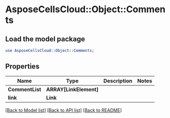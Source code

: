 # AsposeCellsCloud::Object::Comments 

## Load the model package
```perl
use AsposeCellsCloud::Object::Comments;
```

## Properties
Name | Type | Description | Notes
------------ | ------------- | ------------- | -------------
**CommentList** | **ARRAY[LinkElement]** |  |
**link** | **Link** |  |  

[[Back to Model list]](../README.md#documentation-for-models) [[Back to API list]](../README.md#documentation-for-api-endpoints) [[Back to README]](../README.md)


